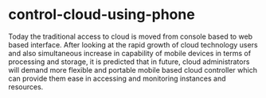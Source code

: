 control-cloud-using-phone
=========================

Today the traditional access to cloud is moved from console based to web based interface. After looking at the rapid growth of cloud technology users and also simultaneous increase in capability of mobile devices in terms of processing and storage, it is predicted that in future, cloud administrators will demand more flexible and portable mobile based cloud controller which can provide them ease in accessing and monitoring instances and resources. 
